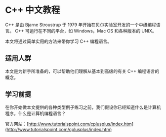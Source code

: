
# C++ 中文教程

C++ 是由 Bjarne Stroustrup 于 1979 年开始在贝尔实验室开发的一个中级编程语言。 C++ 可运行在不同的平台，如 Windows，Mac OS 和各种版本的 UNIX。

本文将通过简单实用的方法来带你学习 C++ 编程语言。

## 适用人群

本文是为新手所准备的，可以帮助他们理解从基本到高级的有关 C++ 编程语言的概念。

## 学习前提

在你开始做本文提供的各种类型例子练习之前，我们假设你已经知道什么是计算机程序，什么是计算机编程语言？

官方网站：[http://www.tutorialspoint.com/cplusplus/index.htm](http://www.tutorialspoint.com/cplusplus/index.htm)

